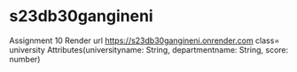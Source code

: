 # s23db30gangineni

Assignment 10
Render url https://s23db30gangineni.onrender.com
class= university
Attributes(universityname: String, departmentname: String, score: number)
